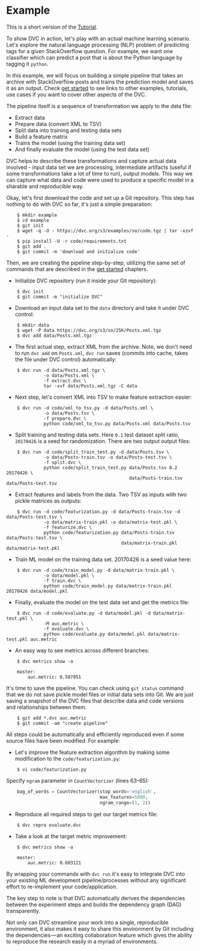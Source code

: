 # Example

This is a short version of the [Tutorial](/doc/tutorial).

To show DVC in action, let's play with an actual machine learning scenario.
Let's explore the natural language processing (NLP) problem of predicting tags
for a given StackOverflow question. For example, we want one classifier which
can predict a post that is about the Python language by tagging it `python`.

In this example, we will focus on building a simple pipeline that takes an
archive with StackOverflow posts and trains the prediction model and saves it as
an output. Check [get started](/doc/get-started) to see links to other examples,
tutorials, use cases if you want to cover other aspects of the DVC.

The pipeline itself is a sequence of transformation we apply to the
data file:

* Extract data
* Prepare data (convert XML to TSV)
* Split data into training and testing data sets
* Build a feature matrix
* Trains the model (using the training data set)
* And finally evaluate the model (using the test data set)

DVC helps to describe these transformations and capture actual data involved -
input data set we are processing, intermediate artifacts (useful if some
transformations take a lot of time to run), output models. This way we can
capture what data and code were used to produce a specific model in a sharable
and reproducible way.

Okay, let's first download the code and set up a Git repository. This step has
nothing to do with DVC so far, it's just a simple preparation:

```dvc
    $ mkdir example
    $ cd example
    $ git init
    $ wget -q -O - https://dvc.org/s3/examples/so/code.tgz | tar -xzvf -
    $ pip install -U -r code/requirements.txt
    $ git add .
    $ git commit -m 'download and initialize code'
```

Then, we are creating the pipeline step-by-step, utilizing the same set of
commands that are described in the [get started](/doc/get-started) chapters.

* Initialize DVC repository (run it inside your Git repository):

```dvc
    $ dvc init
    $ git commit -m "initialize DVC"
```

* Download an input data set to the `data` directory and take it under DVC
control:

```dvc
    $ mkdir data
    $ wget -P data https://dvc.org/s3/so/25K/Posts.xml.tgz
    $ dvc add data/Posts.xml.tgz
```

* The first actual step, extract XML from the archive. Note, we don't need to
run `dvc add` on `Posts.xml`, `dvc run` saves (commits into cache, takes the
file under DVC control) automatically:

```dvc
    $ dvc run -d data/Posts.xml.tgz \
              -o data/Posts.xml \
              -f extract.dvc \
              tar -xvf data/Posts.xml.tgz -C data
```

* Next step, let's convert XML into TSV to make feature extraction easier:

```dvc
    $ dvc run -d code/xml_to_tsv.py -d data/Posts.xml \
              -o data/Posts.tsv \
              -f prepare.dvc \
              python code/xml_to_tsv.py data/Posts.xml data/Posts.tsv
```

* Split training and testing data sets. Here `0.1` test dataset split ratio,
`20170426` is a seed for randomization. There are two output output files:

```dvc
    $ dvc run -d code/split_train_test.py -d data/Posts.tsv \
              -o data/Posts-train.tsv -o data/Posts-test.tsv \
              -f split.dvc \
              python code/split_train_test.py data/Posts.tsv 0.2 20170426 \
                                              data/Posts-train.tsv data/Posts-test.tsv
```

* Extract features and labels from the data. Two TSV as inputs with two pickle
matrices as outputs:

```dvc
    $ dvc run -d code/featurization.py -d data/Posts-train.tsv -d data/Posts-test.tsv \
              -o data/matrix-train.pkl -o data/matrix-test.pkl \
              -f featurize.dvc \
              python code/featurization.py data/Posts-train.tsv data/Posts-test.tsv \
                                           data/matrix-train.pkl data/matrix-test.pkl
```

* Train ML model on the training data set. 20170426 is a seed value here:

```dvc
    $ dvc run -d code/train_model.py -d data/matrix-train.pkl \
              -o data/model.pkl \
              -f train.dvc \
              python code/train_model.py data/matrix-train.pkl 20170426 data/model.pkl
```

* Finally, evaluate the model on the test data set and get the metrics file:

```dvc
    $ dvc run -d code/evaluate.py -d data/model.pkl -d data/matrix-test.pkl \
              -M auc.metric \
              -f evaluate.dvc \
              python code/evaluate.py data/model.pkl data/matrix-test.pkl auc.metric
```

* An easy way to see metrics across different branches:

```dvc
    $ dvc metrics show -a

    master:
        auc.metric: 0.587951
```

It's time to save the pipeline. You can check using `git status` command that we
do not save pickle model files or initial data sets into Git. We are just saving
a snapshot of the DVC files that describe data and code versions and
relationships between them.

```dvc
    $ git add *.dvc auc.metric
    $ git commit -am "create pipeline"
```

All steps could be automatically and efficiently reproduced even if some source
files have been modified. For example:

* Let's improve the feature extraction algorithm by making some modification to
the `code/featurization.py`:

```dvc
    $ vi code/featurization.py
```

Specify `ngram` parameter in `CountVectorizer` (lines 63–65):

```python
    bag_of_words = CountVectorizer(stop_words='english',
                                   max_features=5000,
                                   ngram_range=(1, 2))
```

* Reproduce all required steps to get our target metrics file:

```dvc
    $ dvc repro evaluate.dvc
```

* Take a look at the target metric improvement:

```dvc
    $ dvc metrics show -a

    master:
        auc.metric: 0.603121
```

By wrapping your commands with `dvc run` it's easy to integrate DVC into your
existing ML development pipeline/processes without any significant effort to
re-implement your code/application.

The key step to note is that DVC automatically derives the dependencies between
the experiment steps and builds the dependency graph (DAG) transparently.

Not only can DVC streamline your work into a single, reproducible environment,
it also makes it easy to share this environment by Git including the
dependencies — an exciting collaboration feature which gives the ability to
reproduce the research easily in a myriad of environments.
